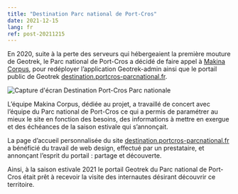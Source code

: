 ```yaml
---
title: "Destination Parc national de Port-Cros"
date: 2021-12-15
lang: fr
ref: post-20211215
---
```


En 2020, suite à la perte des serveurs qui hébergeaient la première mouture de Geotrek,
le Parc national de Port-Cros a décidé de faire appel à
[Makina Corpus](https://makina-corpus.com/geotrek/geotrek-destination-parc-national-port-cros),
pour redéployer l’application Geotrek-admin ainsi que le portail public de Geotrek
[destination.portcros-parcnational.fr](https://destination.portcros-parcnational.fr/).

<img style="max-width: 100%;"
    alt="Capture d'écran Destination Port-Cros Parc nationale" src="{{ site.baseurl }}/assets/img/2021/2021-port-cros.png">

L’équipe Makina Corpus, dédiée au projet, a travaillé de concert avec l’équipe du Parc national de Port-Cros
ce qui a permis de paramétrer au mieux le site en fonction des besoins,
des informations à mettre en exergue et des échéances de la saison estivale qui s’annonçait. 

La page d’accueil personnalisée
du site [destination.portcros-parcnational.fr](https://destination.portcros-parcnational.fr/)
a bénéficié du travail de web design, effectué par un prestataire,
et annonçant l’esprit du portail : partage et découverte.

Ainsi, à la saison estivale 2021 le portail Geotrek du Parc national de Port-Cros
était prêt à recevoir la visite des internautes désirant découvrir ce territoire.
